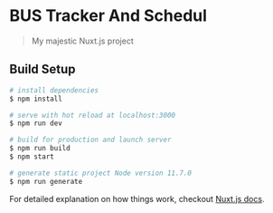 # BUS Tracker And Schedul


> My majestic Nuxt.js project

## Build Setup

``` bash
# install dependencies
$ npm install

# serve with hot reload at localhost:3000
$ npm run dev

# build for production and launch server
$ npm run build
$ npm start

# generate static project Node version 11.7.0
$ npm run generate
```

For detailed explanation on how things work, checkout [Nuxt.js docs](https://nuxtjs.org).
